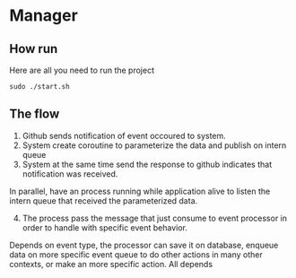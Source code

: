 # Manager

## How run

Here are all you need to run the project

`sudo ./start.sh`

## The flow

1. Github sends notification of event occoured to system.
2. System create coroutine to parameterize the data and publish on intern queue
3. System at the same time send the response to github indicates that notification was received.

In parallel, have an process running while application alive to listen the intern queue that received the parameterized data.

4. The process pass the message that just consume to event processor in order to handle with specific event behavior.

Depends on event type, the processor can save it on database, enqueue data on more specific event queue to do other actions in many other contexts, or make an more specific action. All depends

